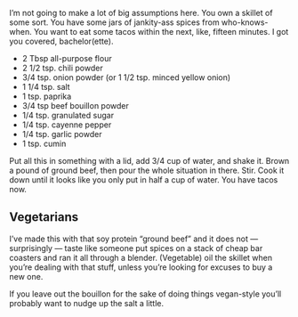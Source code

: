 I’m not going to make a lot of big assumptions here. You own a skillet of some sort. You have some jars of jankity-ass spices from who-knows-when. You want to eat some tacos within the next, like, fifteen minutes. I got you covered, bachelor(ette).

* 2 Tbsp all-purpose flour
* 2 1/2 tsp. chili powder
* 3/4 tsp. onion powder (or 1 1/2 tsp. minced yellow onion)
* 1 1/4 tsp. salt
* 1 tsp. paprika
* 3/4 tsp beef bouillon powder
* 1/4 tsp. granulated sugar
* 1/4 tsp. cayenne pepper
* 1/4 tsp. garlic powder
* 1 tsp. cumin

Put all this in something with a lid, add 3/4 cup of water, and shake it. Brown a pound of ground beef, then pour the whole situation in there. Stir. Cook it down until it looks like you only put in half a cup of water. You have tacos now.

## Vegetarians

I’ve made this with that soy protein “ground beef” and it does not — surprisingly — taste like someone put spices on a stack of cheap bar coasters and ran it all through a blender. (Vegetable) oil the skillet when you’re dealing with that stuff, unless you’re looking for excuses to buy a new one.

If you leave out the bouillon for the sake of doing things vegan-style you’ll probably want to nudge up the salt a little.